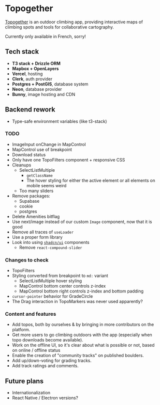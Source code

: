 # Topogether

[Topogether](https://topogether.com/) is an outdoor climbing app, providing interactive maps of climbing spots and tools for collaborative cartography.

Currently only available in French, sorry!

## Tech stack

- **T3 stack + Drizzle ORM**
- **Mapbox + OpenLayers**
- **Vercel**, hosting
- **Clerk**, auth provider
- **Postgres + PostGIS**, database system
- **Neon**, database provider
- **Bunny**, image hosting and CDN

## Backend rework
- Type-safe environment variables (like t3-stack)

### TODO
- ImageInput onChange in MapControl
- MapControl use of breakpoint
- Download status
- Only have one TopoFilters component + responsive CSS
- Cleanups
  - SelectListMultiple
    - `getClassName`
    - The hover styling for either the active element or all elements on mobile seems weird
  - Too many sliders
- Remove packages:
  - Supabase
  - cookie
  - postgres
- Delete Amenities bitflag
- Use next/image instead of our custom `Image` component, now that it is good
- Remove all traces of `useLoader`
- Use a proper form library
- Look into using [`shadcn/ui`](https://ui.shadcn.com/) components
  - Remove `react-compound-slider`

### Changes to check
- TopoFilters
- Styling converted from breakpoint to `md:` variant
  - SelectListMultiple hover styling
  - MapControl bottom center controls z-index
  - MapControl bottom right controls z-index and bottom padding
- `cursor-pointer` behavior for GradeCircle
- The Drag interaction in TopoMarkers was never used apparently?

### Content and features

- Add topos, both by ourselves & by bringing in more contributors on the platform.
- Get more users to go climbing outdoors with the app (especially when topo downloads become available).
- Work on the offline UI, so it's clear about what is possible or not, based on online / offline status
- Enable the creation of "community tracks" on published boulders.
- Add up/down-voting for grading tracks.
- Add track ratings and comments.


## Future plans

- Internationalization
- React Native / Electron versions?